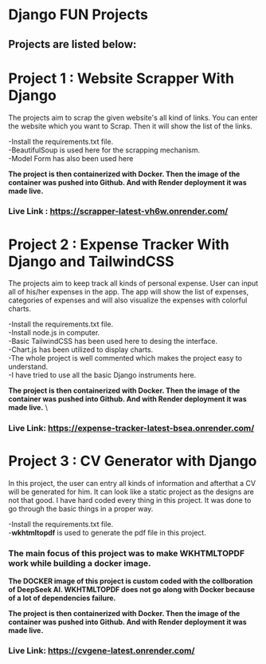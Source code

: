 # Django FUN Projects

## Projects are listed below:
# Project 1 : Website Scrapper With Django
The projects aim to scrap the given website's all kind of links. You can enter the website which you want to Scrap. Then it will show the list of the links. 

-Install the requirements.txt file. \
-BeautifulSoup is used here for the scrapping mechanism. \
-Model Form has also been used here

**The project is then containerized with Docker. Then the image of the container was pushed into Github. And with Render deployment it was made live.**

### Live Link : https://scrapper-latest-vh6w.onrender.com/

# Project 2 : Expense Tracker With Django and TailwindCSS
The projects aim to keep track all kinds of personal expense. User can input all of his/her expenses in the app. The app will show the list of expenses, categories of expenses and will also visualize the expenses with colorful charts.

-Install the requirements.txt file. \
-Install node.js in computer. \
-Basic TailwindCSS has been used here to desing the interface. \
-Chart.js has been utilized to display charts. \
-The whole project is well commented which makes the project easy to understand. \
-I have tried to use all the basic Django instruments here. 

**The project is then containerized with Docker. Then the image of the container was pushed into Github. And with Render deployment it was made live.** \
### Live Link: https://expense-tracker-latest-bsea.onrender.com/


# Project 3 : CV Generator with Django 
In this project, the user can entry all kinds of information and afterthat a CV will be generated for him. It can look like a static project as the designs are not that good. I have hard coded every thing in this project. It was done to go through the basic things in a proper way. 

-Install the requirements.txt file. \
-**wkhtmltopdf** is used to generate the pdf file in this project.

### The main focus of this project was to make WKHTMLTOPDF work while building a docker image.
**The DOCKER image of this project is custom coded with the collboration of DeepSeek AI. WKHTMLTOPDF does not go along with Docker because of a lot of dependencies failure.** 

**The project is then containerized with Docker. Then the image of the container was pushed into Github. And with Render deployment it was made live.** 
### Live Link: https://cvgene-latest.onrender.com/
